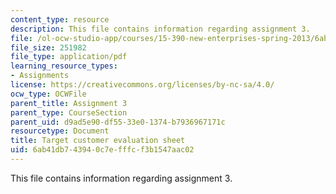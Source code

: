 ```yaml
---
content_type: resource
description: This file contains information regarding assignment 3.
file: /ol-ocw-studio-app/courses/15-390-new-enterprises-spring-2013/6ab41db743940c7efffcf3b1547aac02_MIT15_390S13_assgn3sheet.pdf
file_size: 251982
file_type: application/pdf
learning_resource_types:
- Assignments
license: https://creativecommons.org/licenses/by-nc-sa/4.0/
ocw_type: OCWFile
parent_title: Assignment 3
parent_type: CourseSection
parent_uid: d9ad5e90-df55-33e0-1374-b7936967171c
resourcetype: Document
title: Target customer evaluation sheet
uid: 6ab41db7-4394-0c7e-fffc-f3b1547aac02
---
```

This file contains information regarding assignment 3.